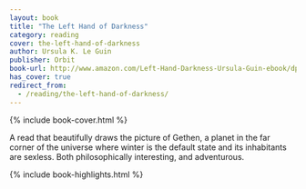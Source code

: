 ```yaml
---
layout: book
title: "The Left Hand of Darkness"
category: reading
cover: the-left-hand-of-darkness
author: Ursula K. Le Guin
publisher: Orbit
book-url: http://www.amazon.com/Left-Hand-Darkness-Ursula-Guin-ebook/dp/B009SQ017O/
has_cover: true
redirect_from:
  - /reading/the-left-hand-of-darkness/
---
```

{% include book-cover.html %}

A read that beautifully draws the picture of Gethen, a planet in the far corner of the universe where winter is the default state and its inhabitants are sexless. Both philosophically interesting, and adventurous.

{% include book-highlights.html %}
